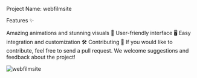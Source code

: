 Project Name: webfilmsite

Features ✨

Amazing animations and stunning visuals 🎨
User-friendly interface 🖥️
Easy integration and customization 🛠️
Contributing 🤝
If you would like to contribute, feel free to send a pull request. We welcome suggestions and feedback about the project!


![webfilmsite](https://github.com/user-attachments/assets/28807a0d-5d6b-4de1-9435-989566928e2b)



